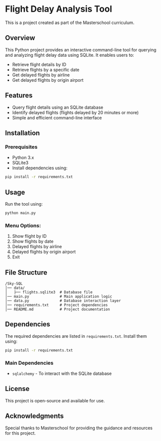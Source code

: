 # Flight Delay Analysis Tool

This is a project created as part of the Masterschool curriculum.

## Overview
This Python project provides an interactive command-line tool for querying and analyzing flight delay data using SQLite. It enables users to:
- Retrieve flight details by ID
- Retrieve flights by a specific date
- Get delayed flights by airline
- Get delayed flights by origin airport

## Features
- Query flight details using an SQLite database
- Identify delayed flights (flights delayed by 20 minutes or more)
- Simple and efficient command-line interface

## Installation
### Prerequisites
- Python 3.x
- SQLite3
- Install dependencies using:

```sh
pip install -r requirements.txt
```

## Usage
Run the tool using:

```sh
python main.py
```

### Menu Options:
1. Show flight by ID
2. Show flights by date
3. Delayed flights by airline
4. Delayed flights by origin airport
5. Exit

## File Structure
```
/Sky-SQL
│── data/
│   ├── flights.sqlite3  # Database file
│── main.py              # Main application logic
│── data.py              # Database interaction layer
│── requirements.txt     # Project dependencies
│── README.md            # Project documentation
```

## Dependencies
The required dependencies are listed in `requirements.txt`. Install them using:

```sh
pip install -r requirements.txt
```

### **Main Dependencies**
- `sqlalchemy` - To interact with the SQLite database

## License
This project is open-source and available for use.

## Acknowledgments
Special thanks to Masterschool for providing the guidance and resources for this project.
